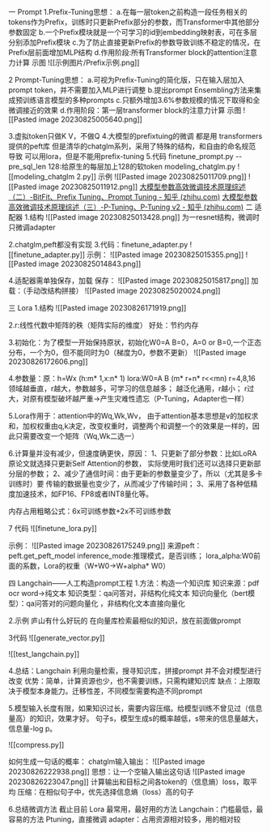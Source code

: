 一 Prompt
1.Prefix-Tuning思想：
	a.在每一层token之前构造一段任务相关的tokens作为Prefix，训练时只更新Prefix部分的参数，而Transformer中其他部分参数固定
	b.一个Prefix模块就是一个可学习的id到embedding映射表，可在多层分别添加Prefix模块
	c.为了防止直接更新Prefix的参数导致训练不稳定的情况，在Prefix层前面增加MLP结构
	d.作用阶段:所有Transformer block的attention注意力计算
	示图
		![[示例图片/Prefix示例.png]]

2 Prompt-Tuning思想：
	a.可视为Prefix-Tuning的简化版，只在输入层加入prompt token，并不需要加入MLP进行调整
	b.提出prompt Ensembling方法来集成预训练语言模型的多种prompts
	c.只额外增加3.6%参数规模的情况下取得和全微调接近的效果
	d.作用阶段：第一层transformer block的注意力计算
	示图 
		![[Pasted image 20230825005640.png]]

3.虚拟token只做K V，不做Q
4.大模型的prefixtuing的微调 都是用 transformers提供的peft库
	但是清华的chatglm系列，采用了特殊的结构，和自由的命名规范 导致 可以用lora，但是不能用prefix-tuning
5.代码
finetune_prompt.py
--pre_sql_len 128:给原生的每层加上128的软token
modeling_chatglm.py
![[modeling_chatglm 2.py]]
示例
	![[Pasted image 20230825011709.png]]
	![[Pasted image 20230825011912.png]]
[大模型参数高效微调技术原理综述（二）-BitFit、Prefix Tuning、Prompt Tuning - 知乎 (zhihu.com)](https://zhuanlan.zhihu.com/p/635686756)
[大模型参数高效微调技术原理综述（三）-P-Tuning、P-Tuning v2 - 知乎 (zhihu.com)](https://zhuanlan.zhihu.com/p/635848732)
二 适配器
1.结构
	![[Pasted image 20230825013428.png]]
为一resnet结构，微调时只微调adapter

2.chatglm,peft都没有实现
3.代码：finetune_adapter.py
![[finetune_adapter.py]]
示例：
	![[Pasted image 20230825015355.png]]
	![[Pasted image 20230825014843.png]]
	
	 
 
4.适配器需单独保存，加载
	保存：
	![[Pasted image 20230825015817.png]]
	加载：（手动改结构拼接）
	![[Pasted image 20230825020024.png]] 

三 Lora
1.结构
	![[Pasted image 20230826171919.png]] 

2.r:线性代数中矩阵的秩（矩阵实际的维度）
好处：节约内存

3.初始化：为了模型一开始保持原状，初始化W0=A B=0，A=0 or B=0,一个正态分布，一个为0，但不能同时为0（梯度为0，参数不更新）
	![[Pasted image 20230826172606.png]]

4.参数量：原：h=Wx (h:m* 1,x:n* 1)
lora:W0=A B (m* r+n* r<<mn)
r=4,8,16 领域越垂直，r越大，参数越多，可学习的信息越多；
越泛化通用，r越小；
r过大，对原有模型破坏越严重->产生灾难性遗忘（P-Tuning，Adapter也一样）

5.Lora作用于：attention中的Wq,Wk,Wv，
由于attention基本思想是v的加权求和，加权权重由q,k决定，改变权重时，调整两个和调整一个的效果是一样的，因此只需要改变一个矩阵（Wq,Wk二选一）

6.计算量并没有减少，但速度确更快，原因：
1、只更新了部分参数：比如LoRA原论文就选择只更新Self Attention的参数， 实际使用时我们还可以选择只更新部分层的参数；
2、减少了通信时间：由于更新的参数量变少了，所以（尤其是多卡训练时）要 传输的数据量也变少了，从而减少了传输时间；
3、采用了各种低精度加速技术，如FP16、FP8或者INT8量化等。

内存占用粗略公式：6x可训练参数+2x不可训练参数

7 代码
![[finetune_lora.py]]

 示例：
	![[Pasted image 20230826175249.png]]
来源peft：peft.get_peft_model
inference_mode:推理模式，是否训练；
lora_alpha:W0前面的系数，Lora的权重（W+W0->W+alpha* W0）

四 Langchain——人工构造prompt工程
1.方法：构造一个知识库 
知识来源：pdf ocr word->纯文本 
知识类型：qa问答对，非结构化纯文本 知识向量化（bert模型）：qa问答对的问题向量化 ，非结构化文本直接向量化


2.示例
庐山有什么好玩的
在向量库检索最相似的知识，放在前面做prompt

3代码
![[generate_vector.py]]

![[test_langchain.py]]

4.总结：Langchain 利用向量检索，搜寻知识库，拼接prompt 并不会对模型进行改变 
优势：简单，计算资源也少，也不需要训练，只需构建知识库 
缺点：上限取决于模型本身能力。迁移性差，不同模型需要构造不同prompt

5.模型输入长度有限，如果知识过长，需要内容压缩。给模型训练不曾见过（信息量高）的知识，效果才好。
	句子s，模型生成s的概率越低，s带来的信息量越大，信息量-log p。
	
![[compress.py]]

如何生成一句话的概率：
chatglm输入输出：
	![[Pasted image 20230826222938.png]]
思想：让一个空输入输出这句话
	![[Pasted image 20230826223047.png]]
	计算输出和目标之间各token的（信息熵）loss，取平均
压缩：在相似句子中，优先选择信息熵（loss）高的句子

6.总结微调方法
截止目前 
Lora 最常用，最好用的方法 
Langchain：门槛最低，最容易的方法 
Ptuning，直接微调
adapter：占用资源相对较多，用的相对较
